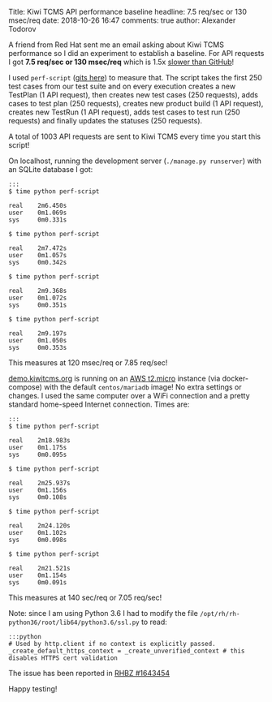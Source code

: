 Title: Kiwi TCMS API performance baseline
headline: 7.5 req/sec or 130 msec/req
date: 2018-10-26 16:47
comments: true
author: Alexander Todorov


A friend from Red Hat sent me an email asking about Kiwi TCMS performance so I did
an experiment to establish a baseline.
For API requests I got **7.5 req/sec or 130 msec/req** which is
1.5x [slower than GitHub](https://blog.github.com/2012-09-05-how-we-keep-github-fast/)!

I used `perf-script`
([gits here](https://gist.github.com/atodorov/f5aed028b6f254d97bcaf93453abe8d2))
to measure that. The script takes the first 250 test cases from our test suite
and on every execution creates a new TestPlan (1 API request), then creates
new test cases (250 requests), adds cases to test plan (250 requests),
creates new product build (1 API request), creates new TestRun (1 API request),
adds test cases to test run (250 requests) and finally updates the statuses
(250 requests).

A total of 1003 API requests are sent to Kiwi TCMS every time you start this script!


On localhost, running the development server (`./manage.py runserver`) with an
SQLite database I got:

    :::
    $ time python perf-script
    
    real    2m6.450s
    user    0m1.069s
    sys     0m0.331s
    
    $ time python perf-script
    
    real    2m7.472s
    user    0m1.057s
    sys     0m0.342s
    
    $ time python perf-script
    
    real    2m9.368s
    user    0m1.072s
    sys     0m0.351s
    
    $ time python perf-script
    
    real    2m9.197s
    user    0m1.050s
    sys     0m0.353s

This measures at 120 msec/req or 7.85 req/sec!


[demo.kiwitcms.org](https://demo.kiwitcms.org/login/github/) is running on an
[AWS t2.micro](https://docs.aws.amazon.com/AWSEC2/latest/UserGuide/burstable-performance-instances.html#burstable-performance-instances-hardware)
instance (via docker-compose) with the default `centos/mariadb` image!
No extra settings or changes. I used the same computer over a WiFi
connection and a pretty standard home-speed Internet connection. Times are:

    :::
    $ time python perf-script
    
    real    2m18.983s
    user    0m1.175s
    sys     0m0.095s
    
    $ time python perf-script
    
    real    2m25.937s
    user    0m1.156s
    sys     0m0.108s

    $ time python perf-script
    
    real    2m24.120s
    user    0m1.102s
    sys     0m0.098s
    
    $ time python perf-script
    
    real    2m21.521s
    user    0m1.154s
    sys     0m0.091s


This measures at 140 sec/req or 7.05 req/sec!


Note: since I am using Python 3.6 I had to modify the file
`/opt/rh/rh-python36/root/lib64/python3.6/ssl.py` to read:

    :::python
    # Used by http.client if no context is explicitly passed.
    _create_default_https_context = _create_unverified_context # this disables HTTPS cert validation

The issue has been reported in
[RHBZ #1643454](https://bugzilla.redhat.com/show_bug.cgi?id=1643454)


Happy testing!
